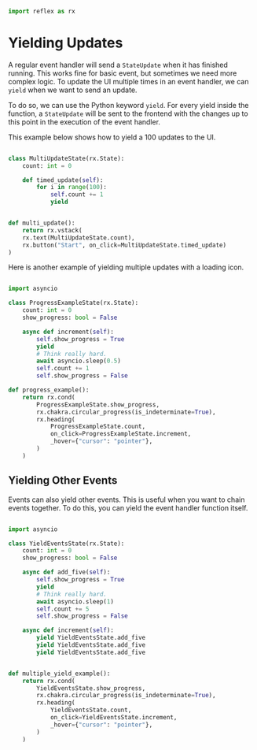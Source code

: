 ```python exec
import reflex as rx

```

# Yielding Updates

A regular event handler will send a `StateUpdate` when it has finished running. This works fine for basic event, but sometimes we need more complex logic. To update the UI multiple times in an event handler, we can `yield` when we want to send an update.

To do so, we can use the Python keyword `yield`. For every yield inside the function, a `StateUpdate` will be sent to the frontend with the changes up to this point in the execution of the event handler.

This example below shows how to yield a 100 updates to the UI.

```python demo exec

class MultiUpdateState(rx.State):
    count: int = 0

    def timed_update(self):
        for i in range(100):
            self.count += 1
            yield


def multi_update():
    return rx.vstack(
    rx.text(MultiUpdateState.count),
    rx.button("Start", on_click=MultiUpdateState.timed_update)
)

```

Here is another example of yielding multiple updates with a loading icon.

```python demo exec

import asyncio

class ProgressExampleState(rx.State):
    count: int = 0
    show_progress: bool = False

    async def increment(self):
        self.show_progress = True
        yield
        # Think really hard.
        await asyncio.sleep(0.5)
        self.count += 1
        self.show_progress = False

def progress_example():
    return rx.cond(
        ProgressExampleState.show_progress,
        rx.chakra.circular_progress(is_indeterminate=True),
        rx.heading(
            ProgressExampleState.count,
            on_click=ProgressExampleState.increment,
            _hover={"cursor": "pointer"},
        )
    )

```

## Yielding Other Events

Events can also yield other events. This is useful when you want to chain events together. To do this, you can yield the event handler function itself.

```python demo exec

import asyncio

class YieldEventsState(rx.State):
    count: int = 0
    show_progress: bool = False

    async def add_five(self):
        self.show_progress = True
        yield
        # Think really hard.
        await asyncio.sleep(1)
        self.count += 5
        self.show_progress = False

    async def increment(self):
        yield YieldEventsState.add_five
        yield YieldEventsState.add_five
        yield YieldEventsState.add_five 


def multiple_yield_example():
    return rx.cond(
        YieldEventsState.show_progress,
        rx.chakra.circular_progress(is_indeterminate=True),
        rx.heading(
            YieldEventsState.count,
            on_click=YieldEventsState.increment,
            _hover={"cursor": "pointer"},
        )
    )

```